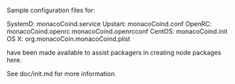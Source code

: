 Sample configuration files for:

SystemD: monacoCoind.service
Upstart: monacoCoind.conf
OpenRC:  monacoCoind.openrc
         monacoCoind.openrcconf
CentOS:  monacoCoind.init
OS X:    org.monacoCoin.monacoCoind.plist

have been made available to assist packagers in creating node packages here.

See doc/init.md for more information.
